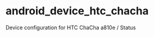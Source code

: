 android_device_htc_chacha
=========================

Device configuration for HTC ChaCha a810e / Status
